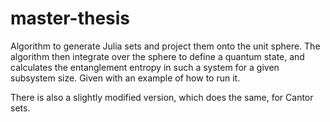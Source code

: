 # master-thesis
Algorithm to generate Julia sets and project them onto the unit sphere. The algorithm then integrate over the sphere to define a quantum state, and calculates the entanglement entropy in such a system for a given subsystem size. Given with an example of how to run it.

There is also a slightly modified version, which does the same, for Cantor sets.

